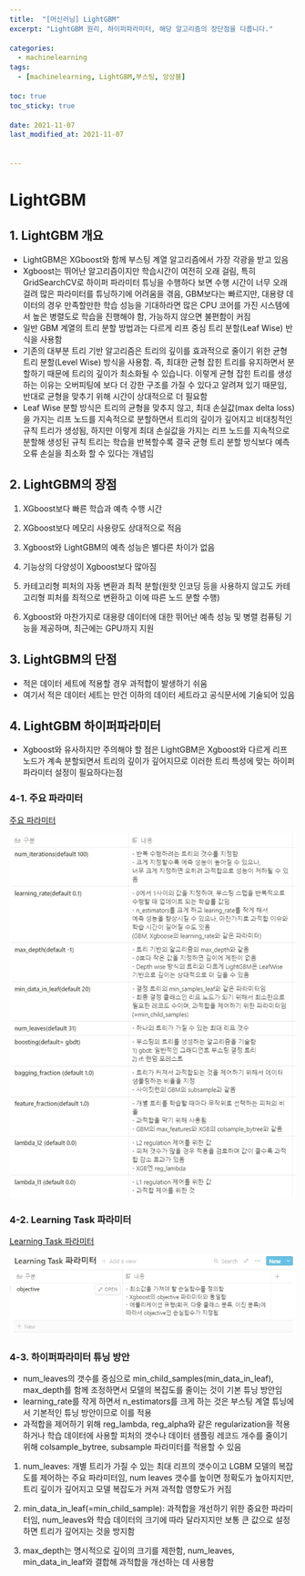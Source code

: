 ```yaml
---
title:  "[머신러닝] LightGBM"
excerpt: "LightGBM 원리, 하이퍼파라미터, 해당 알고리즘의 장단점을 다룹니다."

categories:
  - machinelearning
tags:
  - [machinelearning, LightGBM,부스팅, 앙상블]

toc: true
toc_sticky: true
 
date: 2021-11-07
last_modified_at: 2021-11-07


---
```

# LightGBM

## 1. LightGBM 개요

- LightGBM은 XGboost와 함께 부스팅 계열 알고리즘에서 가장 각광을 받고 있음
- Xgboost는 뛰어난 알고리즘이지만 학습시간이 여전히 오래 걸림, 특히 GridSearchCV로 하이퍼 파라미터 튜닝을 수행하다 보면 수행 시간이 너무 오래 걸려 많은 파라미터를 튜닝하기에 어려움을 겪음, GBM보다는 빠르지만, 대용량 데이터의 경우 만족할만한 학습 성능을 기대하라면 많은 CPU 코어를 가진 시스템에서 높은 병렬도로 학습을 진행해야 함, 가능하지 않으면 불편함이 커짐
- 일반 GBM 계열의 트리 분할 방법과는 다르게 리프 중심 트리 분할(Leaf Wise) 반식을 사용함
- 기존의 대부분 트리 기반 알고리즘은 트리의 깊이를 효과적으로 줄이기 위한 균형 트리 분할(Level Wise) 방식을 사용함. 즉, 최대한 균형 잡힌 트리를 유지하면서 분할하기 때문에 트리의 깊이가 최소화될 수 있습니다. 이렇게 균형 잡힌 트리를 생성하는 이유는 오버피팅에 보다 더 강한 구조를 가질 수 있다고 알려져 있기 때문임, 반대로 균형을 맞추기 위해 시간이 상대적으로 더 필요함
- Leaf Wise 분할 방식은 트리의 균형을 맞추지 않고, 최대 손실값(max delta loss)을 가지는 리프 노드를 지속적으로 분할하면서 트리의 깊이가 깊어지고 비대칭적인 규칙 트리가 생성됨, 하지만 이렇게 최대 손실값을 가지는 리프 노드를 지속적으로 분할해 생성된 규칙 트리는 학습을 반복할수록 결국 균형 트리 분할 방식보다 예측 오류 손실을 최소화 할 수 있다는 개념임

## 2. LightGBM의 장점

1) XGboost보다 빠른 학습과 예측 수행 시간

2) XGboost보다 메모리 사용량도 상대적으로 적음

3) Xgboost와 LightGBM의 예측 성능은 별다른 차이가 없음

4) 기능상의 다양성이 Xgboost보다 많아짐

5) 카테고리형 피처의 자동 변환과 최적 분할(원핫 인코딩 등을 사용하지 않고도 카테고리형 피처를 최적으로 변환하고 이에 따른 노드 분할 수행)

6) Xgboost와 마찬가지로 대용량 데이터에 대한 뛰어난 예측 성능 및 병렬 컴퓨팅 기능을 제공하며, 최근에는 GPU까지 지원

## 3. LightGBM의 단점

- 적은 데이터 세트에 적용할 경우 과적합이 발생하기 쉬움
- 여기서 적은 데이터 세트는 만건 이하의 데이터 세트라고 공식문서에 기술되어 있음

## 4. LightGBM 하이퍼파라미터

- Xgboost와 유사하지만 주의해야 할 점은 LightGBM은 Xgboost와 다르게 리프 노드가 계속 분할되면서 트리의 깊이가 깊어지므로 이러한 트리 특성에 맞는 하이퍼 파라미터 설정이 필요하다는점

### 4-1. 주요 파라미터

[주요 파라미터](https://www.notion.so/a0637796b81b46d89b702e58061667e0)


![이미지 1106003.jpg](/assets/2021-11-07/이미지_1106003.jpg)
    


### 4-2. Learning Task 파라미터

[Learning Task 파라미터](https://www.notion.so/788f69d9a8f8476cb1c28002706981d7)


![이미지 1106004.jpg](/assets/2021-11-07/이미지_1106004.jpg)
    

### 4-3. 하이퍼파라미터 튜닝 방안

- num_leaves의 갯수를 중심으로 min_child_samples(min_data_in_leaf), max_depth를 함께 조정하면서 모델의 복잡도를 줄이는 것이 기본 튜닝 방안임
- learning_rate를 작게 하면서 n_estimators를 크게 하는 것은 부스팅 계열 튜닝에서 기본적인 튜닝 방안이므로 이를 적용
- 과적합을 제어하기 위해 reg_lambda, reg_alpha와 같은 regularization을 적용하거나 학습 데이터에 사용할 피처의 갯수나 데이터 샘플링 레코드 개수를 줄이기 위해 colsample_bytree, subsample 파라미터를 적용할 수 있음

1) num_leaves: 개별 트리가 가질 수 있는 최대 리프의 갯수이고 LGBM 모델의 복잡도를 제어하는 주요 파라미터임, num leaves 갯수를 높이면 정확도가 높아지지만, 트리 깊이가 깊어지고 모델 복잡도가 커져 과적합 영향도가 커짐

2) min_data_in_leaf(=min_child_sample): 과적합을 개선하기 위한 중요한 파라미터임, num_leaves와 학습 데이터의 크기에 따라 달라지지만 보통 큰 값으로 설정하면 트리가 깊어지는 것을 방지함

3) max_depth는 명시적으로 깊이의 크기를 제한함, num_leaves, min_data_in_leaf와 결합해 과적합을 개선하는 데 사용함
